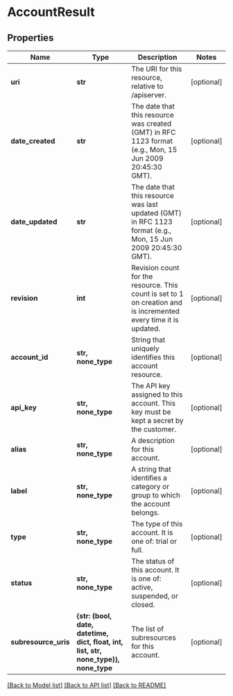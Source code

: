 # AccountResult

## Properties
Name | Type | Description | Notes
------------ | ------------- | ------------- | -------------
**uri** | **str** | The URI for this resource, relative to /apiserver. | [optional] 
**date_created** | **str** | The date that this resource was created (GMT) in RFC 1123 format (e.g., Mon, 15 Jun 2009 20:45:30 GMT). | [optional] 
**date_updated** | **str** | The date that this resource was last updated (GMT) in RFC 1123 format (e.g., Mon, 15 Jun 2009 20:45:30 GMT). | [optional] 
**revision** | **int** | Revision count for the resource. This count is set to 1 on creation and is incremented every time it is updated. | [optional] 
**account_id** | **str, none_type** | String that uniquely identifies this account resource. | [optional] 
**api_key** | **str, none_type** | The API key assigned to this account. This key must be kept a secret by the customer. | [optional] 
**alias** | **str, none_type** | A description for this account. | [optional] 
**label** | **str, none_type** | A string that identifies a category or group to which the account belongs. | [optional] 
**type** | **str, none_type** | The type of this account. It is one of: trial or full. | [optional] 
**status** | **str, none_type** | The status of this account. It is one of: active, suspended, or closed. | [optional] 
**subresource_uris** | **{str: (bool, date, datetime, dict, float, int, list, str, none_type)}, none_type** | The list of subresources for this account. | [optional] 

[[Back to Model list]](../README.md#documentation-for-models) [[Back to API list]](../README.md#documentation-for-api-endpoints) [[Back to README]](../README.md)


